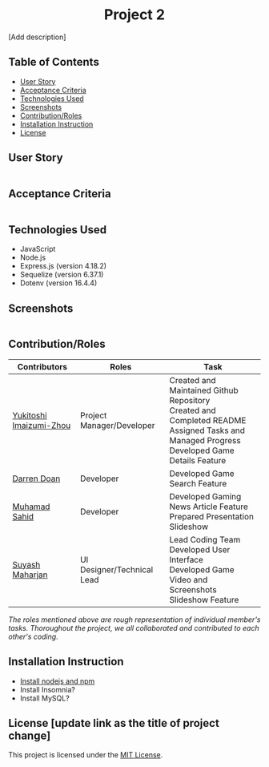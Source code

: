 <h1 align ="center">Project 2</h1>

[Add description]

## Table of Contents
- [User Story](#user-story)
- [Acceptance Criteria](#acceptance-criteria)
- [Technologies Used](#technologies-used)
- [Screenshots](#screenshots)
- [Contribution/Roles](#contributionroles)
- [Installation Instruction](#installation-instruction)
- [License](#license)

## User Story
```md

```

## Acceptance Criteria
```md

```

## Technologies Used
- JavaScript
- Node.js
- Express.js (version 4.18.2)
- Sequelize (version 6.37.1)
- Dotenv (version 16.4.4)

## Screenshots
![]()

## Contribution/Roles
| Contributors                                                  | Roles                        | Task
| --------------------                                          | -------------------------    |---------------------------------------------  	|
| [Yukitoshi Imaizumi-Zhou](https://github.com/yukitoshi12345)  | Project Manager/Developer	   | Created and Maintained Github Repository<br> Created and Completed README<br> Assigned Tasks and Managed Progress<br>Developed Game Details Feature|
| [Darren Doan](https://github.com/darrendoan)                  | Developer                    | Developed Game Search Feature |
| [Muhamad Sahid](https://github.com/BrxwnSugxr)                | Developer     			   | Developed Gaming News Article Feature<br> Prepared Presentation Slideshow  |
| [Suyash Maharjan](https://github.com/SimpleSuyash)            | UI Designer/Technical Lead   |  Lead Coding Team <br> Developed User Interface <br> Developed Game Video and Screenshots Slideshow Feature|

*The roles mentioned above are rough representation of individual member's tasks. Thoroughout the project, we all collaborated and contributed to each other's coding.*

## Installation Instruction
- [Install nodejs and npm](https://nodejs.org/en/download) 
- Install Insomnia?
- Install MySQL?


## License [update link as the title of project change]
This project is licensed under the [MIT License](https://github.com/Yukitoshi12345/Project-2/blob/main/LICENSE).
